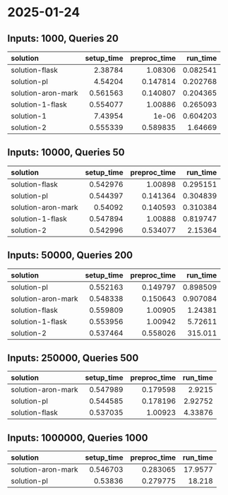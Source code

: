 # 2025-01-24

## Inputs: 1000, Queries 20

| solution           |   setup_time |   preproc_time |   run_time |
|:-------------------|-------------:|---------------:|-----------:|
| solution-flask     |     2.38784  |       1.08306  |   0.082541 |
| solution-pl        |     4.54204  |       0.147814 |   0.202768 |
| solution-aron-mark |     0.561563 |       0.140807 |   0.204365 |
| solution-1-flask   |     0.554077 |       1.00886  |   0.265093 |
| solution-1         |     7.43954  |       1e-06    |   0.604203 |
| solution-2         |     0.555339 |       0.589835 |   1.64669  |

## Inputs: 10000, Queries 50

| solution           |   setup_time |   preproc_time |   run_time |
|:-------------------|-------------:|---------------:|-----------:|
| solution-flask     |     0.542976 |       1.00898  |   0.295151 |
| solution-pl        |     0.544397 |       0.141364 |   0.304839 |
| solution-aron-mark |     0.54092  |       0.140593 |   0.310384 |
| solution-1-flask   |     0.547894 |       1.00888  |   0.819747 |
| solution-2         |     0.542996 |       0.534077 |   2.15364  |

## Inputs: 50000, Queries 200

| solution           |   setup_time |   preproc_time |   run_time |
|:-------------------|-------------:|---------------:|-----------:|
| solution-pl        |     0.552163 |       0.149797 |   0.898509 |
| solution-aron-mark |     0.548338 |       0.150643 |   0.907084 |
| solution-flask     |     0.559809 |       1.00905  |   1.24381  |
| solution-1-flask   |     0.553956 |       1.00942  |   5.72611  |
| solution-2         |     0.537464 |       0.558026 | 315.011    |

## Inputs: 250000, Queries 500

| solution           |   setup_time |   preproc_time |   run_time |
|:-------------------|-------------:|---------------:|-----------:|
| solution-aron-mark |     0.547989 |       0.179598 |    2.9215  |
| solution-pl        |     0.544585 |       0.178196 |    2.92752 |
| solution-flask     |     0.537035 |       1.00923  |    4.33876 |

## Inputs: 1000000, Queries 1000

| solution           |   setup_time |   preproc_time |   run_time |
|:-------------------|-------------:|---------------:|-----------:|
| solution-aron-mark |     0.546703 |       0.283065 |    17.9577 |
| solution-pl        |     0.53836  |       0.279775 |    18.218  |